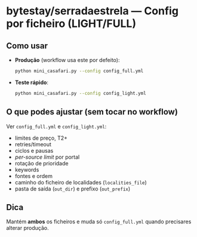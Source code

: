 
# bytestay/serradaestrela — Config por ficheiro (LIGHT/FULL)

## Como usar
- **Produção** (workflow usa este por defeito):
  ```bash
  python mini_casafari.py --config config_full.yml
  ```
- **Teste rápido**:
  ```bash
  python mini_casafari.py --config config_light.yml
  ```

## O que podes ajustar (sem tocar no workflow)
Ver `config_full.yml` e `config_light.yml`:
- limites de preço, T2+
- retries/timeout
- ciclos e pausas
- *per-source limit* por portal
- rotação de prioridade
- keywords
- fontes e ordem
- caminho do ficheiro de localidades (`localities_file`)
- pasta de saída (`out_dir`) e prefixo (`out_prefix`)

## Dica
Mantém **ambos** os ficheiros e muda só `config_full.yml` quando precisares alterar produção.
